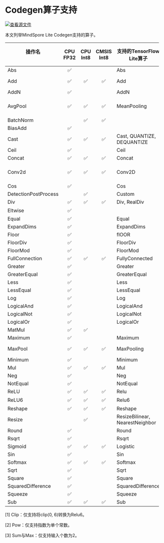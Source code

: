 # Codegen算子支持

[![查看源文件](https://mindspore-website.obs.cn-north-4.myhuaweicloud.com/website-images/r2.3.1/resource/_static/logo_source.svg)](https://gitee.com/mindspore/docs/blob/r2.3.1/docs/lite/docs/source_zh_cn/operator_list_codegen.md)

本文列举MindSpore Lite Codegen支持的算子。

| 操作名 <br/>&nbsp;   | CPU<br/>FP32 | CPU<br/>Int8 | CMSIS<br/>Int8  | 支持的TensorFlow Lite算子    | 支持的Caffe Lite算子  | 支持的Onnx Lite算子                          |支持的TensorFlow算子                         |
|-----------------------|:--------------:|:--------------:|:-----------------:|---------------------------------|--------------------------|-------------------------------------------------|-------------------------------------------------|
| Abs                   | ✅    |              |                 | Abs                             |                          | Abs                                             |                                                 |
| Add                   | ✅    | ✅    | ✅       | Add                             |                          | Add,<br/>Int8Add                                    | Add, AddV2                                      |
| AddN                  | ✅    |              |                 | AddN                            |                          |                                                 |                                                 |
| AvgPool               | ✅    | ✅    | ✅       | MeanPooling                     | Pooling                  | AveragePool,<br/>GlobalAveragePool,<br/>Int8AveragePool |                                                 |
| BatchNorm             |              | ✅    | ✅       |                                 | BatchNorm                | BatchNormalization                              |                                                 |
| BiasAdd               | ✅    |              |                 |                                 |                          | BiasAdd                                         | BiasAdd                                         |
| Cast                  | ✅    | ✅    | ✅       | Cast, QUANTIZE,<br/>DEQUANTIZE      |                          | Cast                                            | Cast                                            |
| Ceil                  | ✅    |              |                 | Ceil                            |                          | Ceil                                            |                                                 |
| Concat                | ✅    | ✅    | ✅       | Concat                          | Concat                   | Concat                                          | ConcatV2                                        |
| Conv2d                | ✅    | ✅    | ✅       | Conv2D                          | Convolution              | Conv, Int8Conv,<br/>ConvRelu,<br/>Int8ConvRelu          | Conv2D                                          |
| Cos                   | ✅    |              |                 | Cos                             |                          | Cos                                             |                                                 |
| DetectionPostProcess  |              | ✅    |                 | Custom                          |                          |                                                 |                                                 |
| Div                   | ✅    | ✅    | ✅       | Div, RealDiv                    |                          | Div                                             | Div, RealDiv                                    |
| Eltwise               | ✅    |              |                 |                                 | Eltwise                  | Sum, Max<sup>[3]</sup>                          |                                                 |
| Equal                 | ✅    |              |                 | Equal                           |                          | Equal                                           | Equal                                           |
| ExpandDims            | ✅    |              |                 | ExpandDims                      |                          |                                                 | ExpandDims                                      |
| Floor                 | ✅    |              |                 | flOOR                           |                          | Floor                                           |                                                 |
| FloorDiv              | ✅    |              |                 | FloorDiv                        |                          |                                                 |                                                 |
| FloorMod              | ✅    |              |                 | FloorMod                        |                          |                                                 |                                                 |
| FullConnection        | ✅    | ✅    | ✅       | FullyConnected                  | InnerProduct             |                                                 |                                                 |
| Greater               | ✅    |              |                 | Greater                         |                          | Greater                                         | Greater                                         |
| GreaterEqual          | ✅    |              |                 | GreaterEqual                    |                          |                                                 | GreaterEqual                                    |
| Less                  | ✅    |              |                 | Less                            |                          | Less                                            | Less                                            |
| LessEqual             | ✅    |              |                 | LessEqual                       |                          |                                                 | LessEqual                                       |
| Log                   | ✅    |              |                 | Log                             |                          | Log                                             |                                                 |
| LogicalAnd            | ✅    |              |                 | LogicalAnd                      |                          | And                                             | LogicalAnd                                      |
| LogicalNot            | ✅    |              |                 | LogicalNot                      |                          | Not                                             |                                                 |
| LogicalOr             | ✅    |              |                 | LogicalOr                       |                          | Or                                              |                                                 |
| MatMul                | ✅    | ✅    |                 |                                 |                          | MatMul                                          | MatMul                                          |
| Maximum               | ✅    |              |                 | Maximum                         |                          |                                                 | Maximum                                         |
| MaxPool               | ✅    | ✅    | ✅       | MaxPooling                      | Pooling                  | MaxPool,<br/>GlobalMaxPool                          |                                                 |
| Minimum               | ✅    |              |                 | Minimum                         |                          | Min                                             | Minimum                                         |
| Mul                   | ✅    | ✅    | ✅       | Mul                             |                          | Mul                                             | Mul                                             |
| Neg                   | ✅    |              |                 | Neg                             |                          | Neg                                             |                                                 |
| NotEqual              | ✅    |              |                 | NotEqual                        |                          |                                                 |NotEqual                                         |
| ReLU                  | ✅    | ✅    | ✅       | Relu                            | ReLU                     | Relu                                            | Relu                                            |
| ReLU6                 | ✅    | ✅    | ✅       | Relu6                           | ReLU6                    | Clip<sup>[1]</sup>                              | Relu6                                           |
| Reshape               | ✅    | ✅    | ✅       | Reshape                         | Reshape                  | Reshape,Flatten                                 | Reshape                                         |
| Resize                |              | ✅    |                 | ResizeBilinear,<br/>NearestNeighbor | Interp                   |                                                 |                                                 |
| Round                 | ✅    |              |                 | Round                           |                          | Round                                           | Round                                           |
| Rsqrt                 | ✅    |              |                 | Rsqrt                           |                          |                                                 |                                                 |
| Sigmoid               | ✅    | ✅    | ✅       | Logistic                        | Sigmoid                  | Sigmoid                                         | Sigmoid                                         |
| Sin                   | ✅    |              |                 | Sin                             |                          | Sin                                             |                                                 |
| Softmax               | ✅    | ✅    | ✅       | Softmax                         | Softmax                  | Softmax                                         |                                                 |
| Sqrt                  | ✅    |              |                 | Sqrt                            |                          | Sqrt                                            |                                                 |
| Square                | ✅    |              |                 | Square                          |                          |                                                 |                                                 |
| SquaredDifference     | ✅    |              |                 | SquaredDifference               |                          |                                                 |                                                 |
| Squeeze               | ✅    |              |                 | Squeeze                         |                          | Squeeze                                         | Squeeze                                         |
| Sub                   | ✅    | ✅    | ✅       | Sub                             |                          | Sub                                             | Sub                                             |

[1] Clip：仅支持将clip(0, 6)转换为Relu6。

[2] Pow：仅支持指数为单个常数。

[3] Sum与Max：仅支持输入个数为2。
